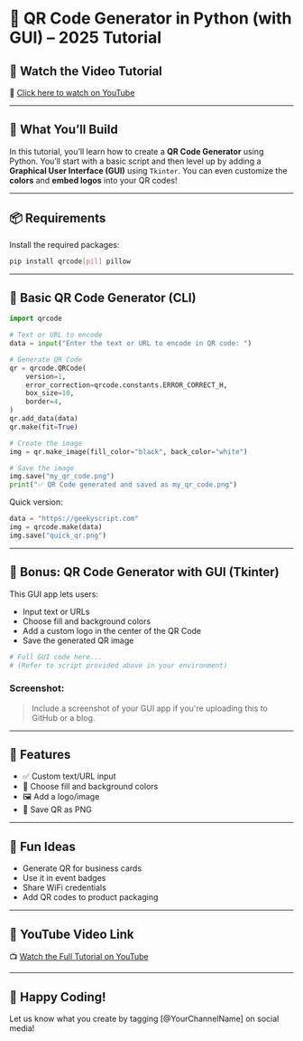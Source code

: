 
# 🧾 QR Code Generator in Python (with GUI) – 2025 Tutorial

## 🔗 Watch the Video Tutorial
🎥 [Click here to watch on YouTube](https://www.youtube.com/watch?v=P4YGMhUOeKg)

---

## 🐍 What You’ll Build

In this tutorial, you’ll learn how to create a **QR Code Generator** using Python. You’ll start with a basic script and then level up by adding a **Graphical User Interface (GUI)** using `Tkinter`. You can even customize the **colors** and **embed logos** into your QR codes!

---

## 📦 Requirements

Install the required packages:

```bash
pip install qrcode[pil] pillow
```

---

## 📄 Basic QR Code Generator (CLI)

```python
import qrcode

# Text or URL to encode
data = input("Enter the text or URL to encode in QR code: ")

# Generate QR Code
qr = qrcode.QRCode(
    version=1,
    error_correction=qrcode.constants.ERROR_CORRECT_H,
    box_size=10,
    border=4,
)
qr.add_data(data)
qr.make(fit=True)

# Create the image
img = qr.make_image(fill_color="black", back_color="white")

# Save the image
img.save("my_qr_code.png")
print("✅ QR Code generated and saved as my_qr_code.png")
```

Quick version:
```python
data = "https://geekyscript.com"
img = qrcode.make(data)
img.save("quick_qr.png")
```

---

## 🎨 Bonus: QR Code Generator with GUI (Tkinter)

This GUI app lets users:
- Input text or URLs
- Choose fill and background colors
- Add a custom logo in the center of the QR Code
- Save the generated QR image

```python
# Full GUI code here...
# (Refer to script provided above in your environment)
```

### Screenshot:
> Include a screenshot of your GUI app if you're uploading this to GitHub or a blog.

---

## 💾 Features

- ✅ Custom text/URL input
- 🎨 Choose fill and background colors
- 🖼️ Add a logo/image
- 💾 Save QR as PNG

---

## 🧠 Fun Ideas

- Generate QR for business cards
- Use it in event badges
- Share WiFi credentials
- Add QR codes to product packaging

---

## 🔗 YouTube Video Link

📺 [Watch the Full Tutorial on YouTube](https://www.youtube.com/watch?v=P4YGMhUOeKg)

---

## 🙌 Happy Coding!

Let us know what you create by tagging [@YourChannelName] on social media!
